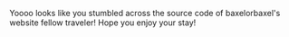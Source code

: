 Yoooo
looks like you stumbled across the source code of baxelorbaxel's website fellow traveler!
Hope you enjoy your stay!
